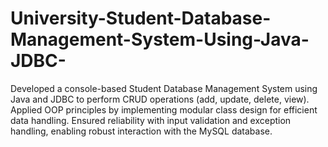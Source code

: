 # University-Student-Database-Management-System-Using-Java-JDBC-

Developed a console-based Student Database Management System using Java and JDBC to perform CRUD operations (add, update, delete, view).
Applied OOP principles by implementing modular class design for efficient data handling.
Ensured reliability with input validation and exception handling, enabling robust interaction with the MySQL database.
